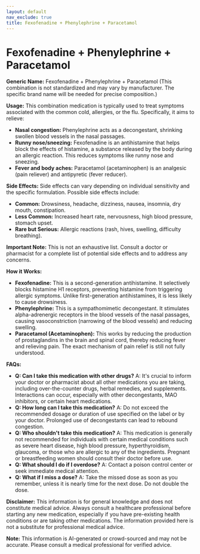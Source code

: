 ```yaml
---
layout: default
nav_exclude: true
title: Fexofenadine + Phenylephrine + Paracetamol
---
```


# Fexofenadine + Phenylephrine + Paracetamol

**Generic Name:** Fexofenadine + Phenylephrine + Paracetamol (This combination is not standardized and may vary by manufacturer.  The specific brand name will be needed for precise composition.)

**Usage:** This combination medication is typically used to treat symptoms associated with the common cold, allergies, or the flu.  Specifically, it aims to relieve:

* **Nasal congestion:** Phenylephrine acts as a decongestant, shrinking swollen blood vessels in the nasal passages.
* **Runny nose/sneezing:** Fexofenadine is an antihistamine that helps block the effects of histamine, a substance released by the body during an allergic reaction.  This reduces symptoms like runny nose and sneezing.
* **Fever and body aches:** Paracetamol (acetaminophen) is an analgesic (pain reliever) and antipyretic (fever reducer).

**Side Effects:**  Side effects can vary depending on individual sensitivity and the specific formulation.  Possible side effects include:

* **Common:**  Drowsiness, headache, dizziness, nausea, insomnia, dry mouth, constipation.
* **Less Common:**  Increased heart rate, nervousness, high blood pressure, stomach upset.
* **Rare but Serious:** Allergic reactions (rash, hives, swelling, difficulty breathing).

**Important Note:** This is not an exhaustive list. Consult a doctor or pharmacist for a complete list of potential side effects and to address any concerns.

**How it Works:**

* **Fexofenadine:** This is a second-generation antihistamine. It selectively blocks histamine H1 receptors, preventing histamine from triggering allergic symptoms. Unlike first-generation antihistamines, it is less likely to cause drowsiness.
* **Phenylephrine:** This is a sympathomimetic decongestant. It stimulates alpha-adrenergic receptors in the blood vessels of the nasal passages, causing vasoconstriction (narrowing of the blood vessels) and reducing swelling.
* **Paracetamol (Acetaminophen):** This works by reducing the production of prostaglandins in the brain and spinal cord, thereby reducing fever and relieving pain.  The exact mechanism of pain relief is still not fully understood.


**FAQs:**

* **Q: Can I take this medication with other drugs?** A:  It's crucial to inform your doctor or pharmacist about all other medications you are taking, including over-the-counter drugs, herbal remedies, and supplements.  Interactions can occur, especially with other decongestants, MAO inhibitors, or certain heart medications.
* **Q: How long can I take this medication?** A:  Do not exceed the recommended dosage or duration of use specified on the label or by your doctor. Prolonged use of decongestants can lead to rebound congestion.
* **Q: Who shouldn't take this medication?** A:  This medication is generally not recommended for individuals with certain medical conditions such as severe heart disease, high blood pressure, hyperthyroidism, glaucoma, or those who are allergic to any of the ingredients. Pregnant or breastfeeding women should consult their doctor before use.
* **Q: What should I do if I overdose?** A:  Contact a poison control center or seek immediate medical attention.
* **Q: What if I miss a dose?** A:  Take the missed dose as soon as you remember, unless it is nearly time for the next dose.  Do not double the dose.

**Disclaimer:** This information is for general knowledge and does not constitute medical advice.  Always consult a healthcare professional before starting any new medication, especially if you have pre-existing health conditions or are taking other medications.  The information provided here is not a substitute for professional medical advice.


**Note:** This information is AI-generated or crowd-sourced and may not be accurate. Please consult a medical professional for verified advice.